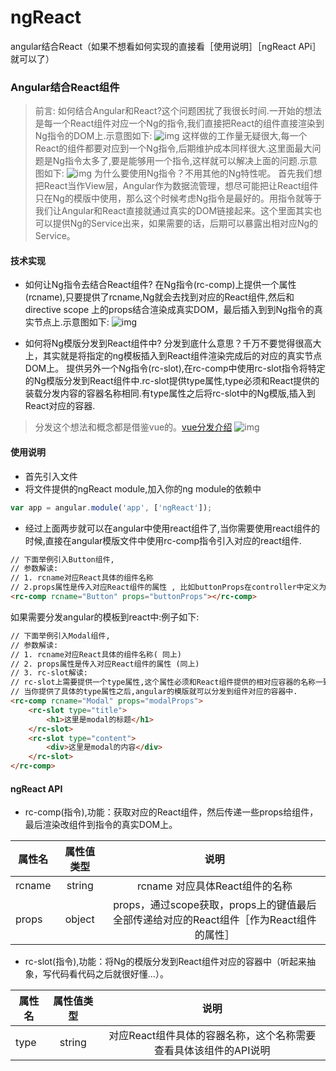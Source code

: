 # ngReact
angular结合React（如果不想看如何实现的直接看［使用说明］［ngReact APi］就可以了）
###  Angular结合React组件
>  前言: 如何结合Angular和React?这个问题困扰了我很长时间.一开始的想法是每一个React组件对应一个Ng的指令,我们直接把React的组件直接渲染到Ng指令的DOM上.示意图如下:
![img](http://chuantu.biz/t5/23/1469624737x3738746535.jpg)
这样做的工作量无疑很大,每一个React的组件都要对应到一个Ng指令,后期维护成本同样很大.这里面最大问题是Ng指令太多了,要是能够用一个指令,这样就可以解决上面的问题.示意图如下:
![img](http://chuantu.biz/t5/23/1469624946x3738746535.jpg)
为什么要使用Ng指令？不用其他的Ng特性呢。
首先我们想把React当作View层，Angular作为数据流管理，想尽可能把让React组件只在Ng的模版中使用，那么这个时候考虑Ng指令是最好的。用指令就等于我们让Angular和React直接就通过真实的DOM链接起来。这个里面其实也可以提供Ng的Service出来，如果需要的话，后期可以暴露出相对应Ng的Service。


####  技术实现
*  如何让Ng指令去结合React组件?
在Ng指令(rc-comp)上提供一个属性(rcname),只要提供了rcname,Ng就会去找到对应的React组件,然后和directive scope 上的props结合渲染成真实DOM，最后插入到到Ng指令的真实节点上.示意图如下:
![img](http://chuantu.biz/t5/23/1469625991x3738746535.jpg)

*  如何将Ng模版分发到React组件中?
分发到底什么意思？千万不要觉得很高大上，其实就是将指定的ng模板插入到React组件渲染完成后的对应的真实节点DOM上。
提供另外一个Ng指令(rc-slot),在rc-comp中使用rc-slot指令将特定的Ng模版分发到React组件中.rc-slot提供type属性,type必须和React提供的装载分发内容的容器名称相同.有type属性之后将rc-slot中的Ng模版,插入到React对应的容器.

>  分发这个想法和概念都是借鉴vue的。[vue分发介绍](http://cn.vuejs.org/api/#slot)
![img](http://chuantu.biz/t5/23/1469629289x3738746595.png)

####  使用说明
*   首先引入文件
*   将文件提供的ngReact module,加入你的ng module的依赖中
```js
var app = angular.module('app', ['ngReact']);
```
*   经过上面两步就可以在angular中使用react组件了,当你需要使用react组件的时候,直接在angular模版文件中使用rc-comp指令引入对应的react组件.
```html
// 下面举例引入Button组件,
// 参数解读:
// 1. rcname对应React具体的组件名称
// 2.props属性是传入对应React组件的属性 , 比如buttonProps在controller中定义为: {type: 'primary', handleClick: function(){...}};那么对应传入组件的属性是type 和handleClick
<rc-comp rcname="Button" props="buttonProps"></rc-comp>
```
如果需要分发angular的模板到react中:例子如下:
```html
// 下面举例引入Modal组件,
// 参数解读:
// 1. rcname对应React具体的组件名称( 同上)
// 2. props属性是传入对应React组件的属性 (同上)
// 3. rc-slot解读:
// rc-slot上需要提供一个type属性,这个属性必须和React组件提供的相对应容器的名称一致(这里容器名称会在React组件的API中说明,当你使用具体React组件的时候,一定要仔细查看对应的API)
// 当你提供了具体的type属性之后,angular的模版就可以分发到组件对应的容器中.
<rc-comp rcname="Modal" props="modalProps">
    <rc-slot type="title">
        <h1>这里是modal的标题</h1>
    </rc-slot>
    <rc-slot type="content">
        <div>这里是modal的内容</div>
    </rc-slot>
</rc-comp>
```

####   ngReact API
*   rc-comp(指令),功能：获取对应的React组件，然后传递一些props给组件，最后渲染改组件到指令的真实DOM上。

| 属性名        | 属性值类型    | 说明                           |
| ------------- |:-------------:| :-----------------------------:|
| rcname        | string        | rcname 对应具体React组件的名称 |
| props         | object        | props，通过scope获取，props上的键值最后全部传递给对应的React组件［作为React组件的属性］|

*   rc-slot(指令),功能：将Ng的模版分发到React组件对应的容器中（听起来抽象，写代码看代码之后就很好懂...）。

| 属性名        | 属性值类型    | 说明                           |
| ------------- |:-------------:| :-----------------------------:|
| type          | string        | 对应React组件具体的容器名称，这个名称需要查看具体该组件的API说明 |

